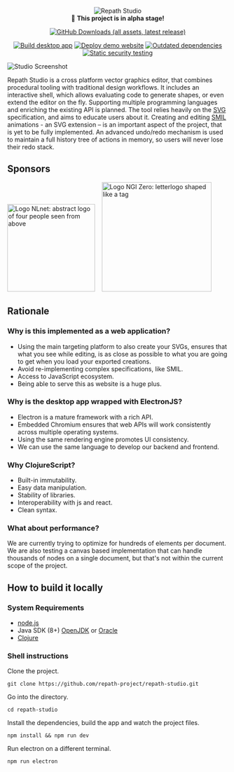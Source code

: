 <div align="center">

![Repath Studio](https://repath.studio/assets/images/banner.png)
<br>
 :construction: **This project is in alpha stage!**

[![GitHub Downloads (all assets, latest release)](https://img.shields.io/github/downloads/repath-project/repath-studio/latest/total?style=for-the-badge)](https://github.com/repath-project/repath-studio/releases/latest/)

[![Build desktop app](https://github.com/repath-project/repath-studio/actions/workflows/studio.yml/badge.svg)](https://github.com/repath-project/repath-studio/actions/workflows/studio.yml)
[![Deploy demo website](https://github.com/repath-project/repath-studio/actions/workflows/demo.yml/badge.svg)](https://github.com/repath-project/repath-studio/actions/workflows/demo.yml)
[![Outdated dependencies](https://github.com/repath-project/repath-studio/actions/workflows/dependencies.yml/badge.svg)](https://github.com/repath-project/repath-studio/actions/workflows/dependencies.yml)
[![Static security testing](https://github.com/repath-project/repath-studio/actions/workflows/clj-holmes.yml/badge.svg)](https://github.com/repath-project/repath-studio/actions/workflows/clj-holmes.yml)

</div>

![Studio Screenshot](https://repath.studio/assets/images/studio.png)

Repath Studio is a cross platform vector graphics editor, that combines procedural tooling with traditional design workflows. It includes an interactive shell, which allows evaluating code to generate shapes, or even extend the editor on the fly. Supporting multiple programming languages and enriching the existing API is planned. The tool relies heavily on the [SVG](https://developer.mozilla.org/en-US/docs/Web/SVG) specification, and aims to educate users about it. Creating and editing [SMIL](https://developer.mozilla.org/en-US/docs/Web/SVG/SVG_animation_with_SMIL) animations - an SVG extension – is an important aspect of the project, that is yet to be fully implemented. An advanced undo/redo mechanism is used to maintain a full history tree of actions in memory, so users will never lose their redo stack.


## Sponsors

<section data-markdown>
    <div>
        <a href="https://nlnet.nl"><img src="https://nlnet.nl/logo/banner.svg" alt="Logo NLnet: abstract logo of four people seen from above" width="200px"></a>
        &nbsp;&nbsp;
        <a href="https://nlnet.nl/core"><img src="https://nlnet.nl/image/logos/NGI0Core_tag.svg" alt="Logo NGI Zero: letterlogo shaped like a tag" width="250px"></a>
    </div>
</section>

<!-- sponsors --><!-- sponsors -->

## Rationale

### Why is this implemented as a web application?

- Using the main targeting platform to also create your SVGs, ensures that what you see while editing, is as close as possible to what you are going to get when you load your exported creations.
- Avoid re-implementing complex specifications, like SMIL.
- Access to JavaScript ecosystem.
- Being able to serve this as website is a huge plus.

### Why is the desktop app wrapped with ElectronJS?

- Electron is a mature framework with a rich API.
- Embedded Chromium ensures that web APIs will work consistently across multiple operating systems.
- Using the same rendering engine promotes UI consistency.
- We can use the same language to develop our backend and frontend.

### Why ClojureScript?

- Built-in immutability.
- Easy data manipulation.
- Stability of libraries.
- Interoperability with js and react.
- Clean syntax.

### What about performance?

We are currently trying to optimize for hundreds of elements per document. We are also testing a canvas based implementation that can handle thousands of nodes on a single document, but that's not within the current scope of the project.

## How to build it locally

### System Requirements
- [node.js](https://nodejs.org/)
- Java SDK (8+) [OpenJDK](https://openjdk.org/) or [Oracle](https://www.oracle.com/java/technologies/downloads/)
- [Clojure](https://clojure.org/guides/install_clojure)

### Shell instructions

Clone the project.
```
git clone https://github.com/repath-project/repath-studio.git
```
Go into the directory.
```
cd repath-studio
```
Install the dependencies, build the app and watch the project files.
```
npm install && npm run dev
```
Run electron on a different terminal.
```
npm run electron
```
